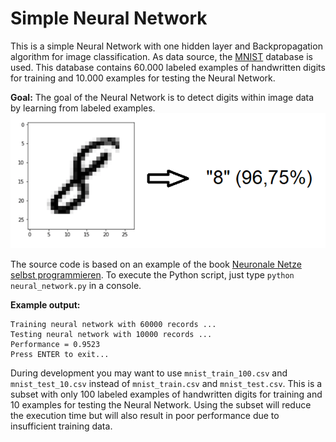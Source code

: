 # Simple Neural Network
This is a simple Neural Network with one hidden layer and Backpropagation algorithm for image classification. As data source, the [MNIST](http://yann.lecun.com/exdb/mnist) database is used. This database contains 60.000 labeled examples of handwritten digits for training and 10.000 examples for testing the Neural Network.

**Goal:**
The goal of the Neural Network is to detect digits within image data by learning from labeled examples.
![Goal](https://github.com/marceldorner/simple-neural-network/blob/master/goal.png)

The source code is based on an example of the book [
Neuronale Netze selbst programmieren](https://www.oreilly.de/landing/12892.php). To execute the Python script, just type `python neural_network.py` in a console.

**Example output:**
```
Training neural network with 60000 records ...
Testing neural network with 10000 records ...
Performance = 0.9523
Press ENTER to exit...
```

During development you may want to use `mnist_train_100.csv` and `mnist_test_10.csv` instead of `mnist_train.csv` and `mnist_test.csv`. This is a subset with only 100 labeled examples of handwritten digits for training and 10 examples for testing the Neural Network. Using the subset will reduce the execution time but will also result in poor performance due to insufficient training data.
